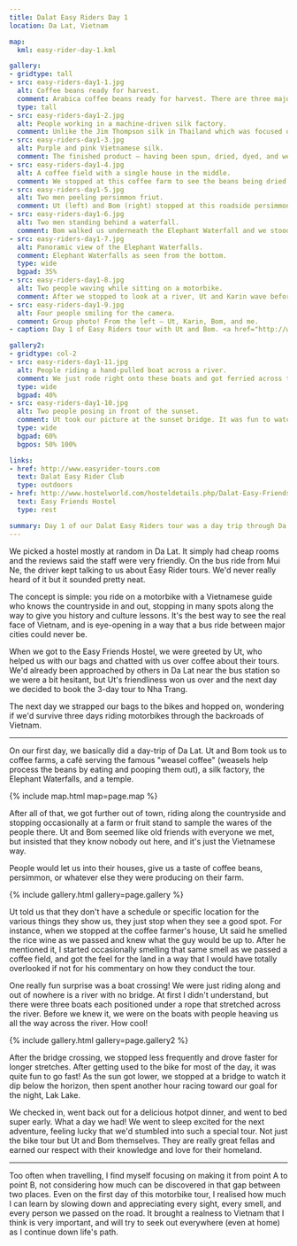 ```yaml
---
title: Dalat Easy Riders Day 1
location: Da Lat, Vietnam

map:
  kml: easy-rider-day-1.kml

gallery:
- gridtype: tall
- src: easy-riders-day1-1.jpg
  alt: Coffee beans ready for harvest.
  comment: Arabica coffee beans ready for harvest. There are three major types of beans grown in Vietnam — Arabica, Cherry, and Robusta
  type: tall
- src: easy-riders-day1-2.jpg
  alt: People working in a machine-driven silk factory.
  comment: Unlike the Jim Thompson silk in Thailand which was focused on more traditional methods, this Vietnamese silk factory uses big machines to produce at a higher scale. The basic premise is same same.
- src: easy-riders-day1-3.jpg
  alt: Purple and pink Vietnamese silk.
  comment: The finished product — having been spun, dried, dyed, and weaved into a pattern.
- src: easy-riders-day1-4.jpg
  alt: A coffee field with a single house in the middle.
  comment: We stopped at this coffee farm to see the beans being dried. The farmer was also brewing rice wine and raising pigs off the waste produced by coffee and wine processes.
- src: easy-riders-day1-5.jpg
  alt: Two men peeling persimmon friut.
  comment: Ut (left) and Bom (right) stopped at this roadside persimmon stand and just started peeling the fruit like they owned it. We tried a few, then tipped the lady generously. They were delicious!
- src: easy-riders-day1-6.jpg
  alt: Two men standing behind a waterfall.
  comment: Bom walked us underneath the Elephant Waterfall and we stood behind the main falls. It was very loud and we got soaked. Being wet isn't a problem for long when you're riding around on a bike!
- src: easy-riders-day1-7.jpg
  alt: Panoramic view of the Elephant Waterfalls.
  comment: Elephant Waterfalls as seen from the bottom.
  type: wide
  bgpad: 35%
- src: easy-riders-day1-8.jpg
  alt: Two people waving while sitting on a motorbike.
  comment: After we stopped to look at a river, Ut and Karin wave before taking off again.
- src: easy-riders-day1-9.jpg
  alt: Four people smiling for the camera.
  comment: Group photo! From the left — Ut, Karin, Bom, and me.
- caption: Day 1 of Easy Riders tour with Ut and Bom. <a href="http://www.easyrider-tours.com">Book with Dalat Easy Riders</a>.

gallery2:
- gridtype: col-2
- src: easy-riders-day1-11.jpg
  alt: People riding a hand-pulled boat across a river.
  comment: We just rode right onto these boats and got ferried across the river like it was nothing.
  type: wide
  bgpad: 40%
- src: easy-riders-day1-10.jpg
  alt: Two people posing in front of the sunset.
  comment: Ut took our picture at the sunset bridge. It was fun to watch the fishing houseboats below.
  type: wide
  bgpad: 60%
  bgpos: 50% 100%

links:
- href: http://www.easyrider-tours.com
  text: Dalat Easy Rider Club
  type: outdoors
- href: http://www.hostelworld.com/hosteldetails.php/Dalat-Easy-Friends-Hostel/Da-Lat/91686
  text: Easy Friends Hostel
  type: rest

summary: Day 1 of our Dalat Easy Riders tour was a day trip through Da Lat followed by a beautiful ride through the countryside.
---
```


We picked a hostel mostly at random in Da Lat. It simply had cheap rooms and the reviews said the staff were very friendly. On the bus ride from Mui Ne, the driver kept talking to us about Easy Rider tours. We'd never really heard of it but it sounded pretty neat.

The concept is simple: you ride on a motorbike with a Vietnamese guide who knows the countryside in and out, stopping in many spots along the way to give you history and culture lessons. It's the best way to see the real face of Vietnam, and is eye-opening in a way that a bus ride between major cities could never be.

When we got to the Easy Friends Hostel, we were greeted by Ut, who helped us with our bags and chatted with us over coffee about their tours. We'd already been approached by others in Da Lat near the bus station so we were a bit hesitant, but Ut's friendliness won us over and the next day we decided to book the 3-day tour to Nha Trang.

The next day we strapped our bags to the bikes and hopped on, wondering if we'd survive three days riding motorbikes through the backroads of Vietnam.

---

On our first day, we basically did a day-trip of Da Lat. Ut and Bom took us to coffee farms, a café serving the famous "weasel coffee" (weasels help process the beans by eating and pooping them out), a silk factory, the Elephant Waterfalls, and a temple.

{% include map.html map=page.map %}

After all of that, we got further out of town, riding along the countryside and stopping occasionally at a farm or fruit stand to sample the wares of the people there. Ut and Bom seemed like old friends with everyone we met, but insisted that they know nobody out here, and it's just the Vietnamese way. 

People would let us into their houses, give us a taste of coffee beans, persimmon, or whatever else they were producing on their farm.

{% include gallery.html gallery=page.gallery %}

Ut told us that they don't have a schedule or specific location for the various things they show us, they just stop when they see a good spot. For instance, when we stopped at the coffee farmer's house, Ut said he smelled the rice wine as we passed and knew what the guy would be up to. After he mentioned it, I started occasionally smelling that same smell as we passed a coffee field, and got the feel for the land in a way that I would have totally overlooked if not for his commentary on how they conduct the tour.

One really fun surprise was a boat crossing! We were just riding along and out of nowhere is a river with no bridge. At first I didn't understand, but there were three boats each positioned under a rope that stretched across the river. Before we knew it, we were on the boats with people heaving us all the way across the river. How cool!

{% include gallery.html gallery=page.gallery2 %}

After the bridge crossing, we stopped less frequently and drove faster for longer stretches. After getting used to the bike for most of the day, it was quite fun to go fast! As the sun got lower, we stopped at a bridge to watch it dip below the horizon, then spent another hour racing toward our goal for the night, Lak Lake.

We checked in, went back out for a delicious hotpot dinner, and went to bed super early. What a day we had! We went to sleep excited for the next adventure, feeling lucky that we'd stumbled into such a special tour. Not just the bike tour but Ut and Bom themselves. They are really great fellas and earned our respect with their knowledge and love for their homeland.

---

Too often when travelling, I find myself focusing on making it from point A to point B, not considering how much can be discovered in that gap between two places. Even on the first day of this motorbike tour, I realised how much I can learn by slowing down and appreciating every sight, every smell, and every person we passed on the road. It brought a realness to Vietnam that I think is very important, and will try to seek out everywhere (even at home) as I continue down life's path.
